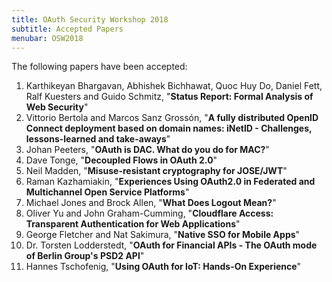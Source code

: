 ```yaml
---
title: OAuth Security Workshop 2018
subtitle: Accepted Papers
menubar: OSW2018
---
```


The following papers have been accepted:
1. Karthikeyan Bhargavan, Abhishek Bichhawat, Quoc Huy Do, Daniel Fett, Ralf Kuesters and Guido Schmitz, "**Status Report: Formal Analysis of Web Security**"
1. Vittorio Bertola and Marcos Sanz Grossón, "**A fully distributed OpenID Connect deployment based on domain names: iNetID - Challenges, lessons-learned and take-aways**"
1. Johan Peeters, "**OAuth is DAC. What do you do for MAC?**"
1. Dave Tonge, "**Decoupled Flows in OAuth 2.0**"
1. Neil Madden, "**Misuse-resistant cryptography for JOSE/JWT**"
1. Raman Kazhamiakin, "**Experiences Using OAuth2.0 in Federated and Multichannel Open Service Platforms**"
1. Michael Jones and Brock Allen, "**What Does Logout Mean?**"
1. Oliver Yu and John Graham-Cumming, "**Cloudflare Access: Transparent Authentication for Web Applications**"
1. George Fletcher and Nat Sakimura, "**Native SSO for Mobile Apps**"
1. Dr. Torsten Lodderstedt, "**OAuth for Financial APIs - The OAuth mode of Berlin Group's PSD2 API**"
1. Hannes Tschofenig, "**Using OAuth for IoT: Hands-On Experience**"

